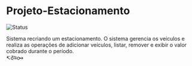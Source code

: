 # Projeto-Estacionamento

  ![Status](https://img.shields.io/badge/Status-Completed-brightgreen.svg)

Sistema recriando um estacionamento. O sistema gerencia os veículos e realiza as operações de adicionar veículos, listar, remover e exibir o valor cobrado durante o período.  
↸ō͡≡o˞̶›